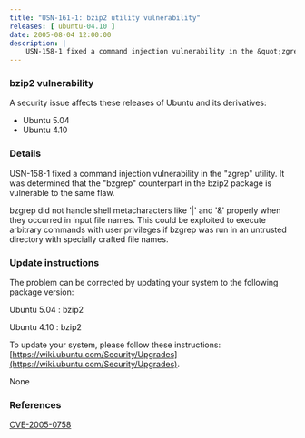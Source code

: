 ```yaml
---
title: "USN-161-1: bzip2 utility vulnerability"
releases: [ ubuntu-04.10 ]
date: 2005-08-04 12:00:00
description: |
    USN-158-1 fixed a command injection vulnerability in the &quot;zgrep&quot; utility. It was determined that the &quot;bzgrep&quot; counterpart in the bzip2 package is vulnerable to the same flaw.
--- 
```

 
### bzip2 vulnerability

A security issue affects these releases of Ubuntu and its derivatives:

* Ubuntu 5.04
* Ubuntu 4.10

### Details

USN-158-1 fixed a command injection vulnerability in the &quot;zgrep&quot; utility. It was determined that the &quot;bzgrep&quot; counterpart in the bzip2 package is vulnerable to the same flaw.

bzgrep did not handle shell metacharacters like &#39;|&#39; and &#39;&amp;&#39; properly when they occurred in input file names. This could be exploited to execute arbitrary commands with user privileges if bzgrep was run in an untrusted directory with specially crafted file names.

### Update instructions

The problem can be corrected by updating your system to the following package version:

Ubuntu 5.04
 : bzip2 

Ubuntu 4.10
 : bzip2 

To update your system, please follow these instructions: [https://wiki.ubuntu.com/Security/Upgrades](https://wiki.ubuntu.com/Security/Upgrades).

None

### References

 [CVE-2005-0758](http://people.ubuntu.com/~ubuntu-security/cve/CVE-2005-0758)
 
